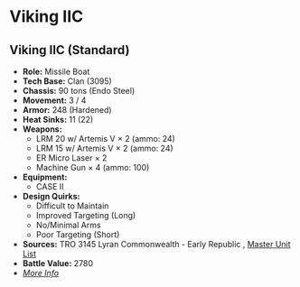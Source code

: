 # Viking IIC 

## Viking IIC (Standard) 

- **Role:** Missile Boat 
- **Tech Base:** Clan (3095) 
- **Chassis:** 90 tons (Endo Steel) 
- **Movement:** 3 / 4 
- **Armor:** 248 (Hardened) 
- **Heat Sinks:** 11 (22) 
- **Weapons:** 
  - LRM 20 w/ Artemis V × 2 (ammo: 24) 
  - LRM 15 w/ Artemis V × 2 (ammo: 24) 
  - ER Micro Laser × 2 
  - Machine Gun × 4 (ammo: 100) 
- **Equipment:** 
  - CASE II 
- **Design Quirks:** 
  - Difficult to Maintain 
  - Improved Targeting (Long) 
  - No/Minimal Arms 
  - Poor Targeting (Short) 
- **Sources:** TRO 3145 Lyran Commonwealth - Early Republic , [Master Unit List](http://masterunitlist.info/Unit/Details/6634/viking-iic-standard) 
- **Battle Value:** 2780 
- [*More Info*](viking_iic/viking_iic_standard.md) 

